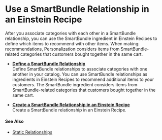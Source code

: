 

# Use a SmartBundle Relationship in an Einstein Recipe

After you associate categories with each other in a SmartBundle relationship,
you can use the SmartBundle ingredient in Einstein Recipes to define which
items to recommend with other items. When making recommendations,
Personalization considers items from SmartBundle-related categories that
customers bought together in the same cart.

  * **[Define a SmartBundle Relationship](https://help.salesforce.com/s/articleView?id=sf.mc_pers_einstein_recipe_smartbundle_relationship_define.htm&language=en_US&type=5)**  
Define SmartBundle relationships to associate categories with one another in
your catalog. You can use SmartBundle relationships as ingredients in Einstein
Recipes to recommend additional items to your customers. The SmartBundle
ingredient considers items from SmartBundle-related categories that customers
bought together in the same cart.

  * **[Create a SmartBundle Relationship in an Einstein Recipe](https://help.salesforce.com/s/articleView?id=sf.mc_pers_einstein_recipe_smartbundle_relationship_create.htm&language=en_US&type=5)**  
Create a SmartBundle relationship in an Einstein Recipe.

#### See Also

  * [Static Relationships](https://help.salesforce.com/s/articleView?id=sf.mc_pers_catalog_profile_static_relationship.htm&language=en_US&type=5 "Use static relationships as ingredients in Einstein Recipes to help determine which additional related products to recommend to your customers.")

